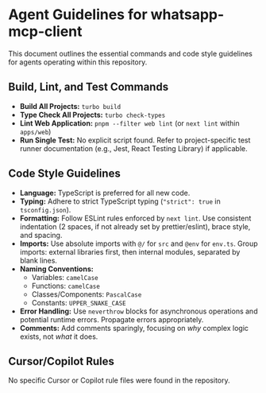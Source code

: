 # Agent Guidelines for whatsapp-mcp-client

This document outlines the essential commands and code style guidelines for agents operating within this repository.

## Build, Lint, and Test Commands

- **Build All Projects:** `turbo build`
- **Type Check All Projects:** `turbo check-types`
- **Lint Web Application:** `pnpm --filter web lint` (or `next lint` within `apps/web`)
- **Run Single Test:** No explicit script found. Refer to project-specific test runner documentation (e.g., Jest, React Testing Library) if applicable.

## Code Style Guidelines

- **Language:** TypeScript is preferred for all new code.
- **Typing:** Adhere to strict TypeScript typing (`"strict": true` in `tsconfig.json`).
- **Formatting:** Follow ESLint rules enforced by `next lint`. Use consistent indentation (2 spaces, if not already set by prettier/eslint), brace style, and spacing.
- **Imports:** Use absolute imports with `@/` for `src` and `@env` for `env.ts`. Group imports: external libraries first, then internal modules, separated by blank lines.
- **Naming Conventions:**
    - Variables: `camelCase`
    - Functions: `camelCase`
    - Classes/Components: `PascalCase`
    - Constants: `UPPER_SNAKE_CASE`
- **Error Handling:** Use `neverthrow` blocks for asynchronous operations and potential runtime errors. Propagate errors appropriately.
- **Comments:** Add comments sparingly, focusing on *why* complex logic exists, not *what* it does.

## Cursor/Copilot Rules

No specific Cursor or Copilot rule files were found in the repository.
